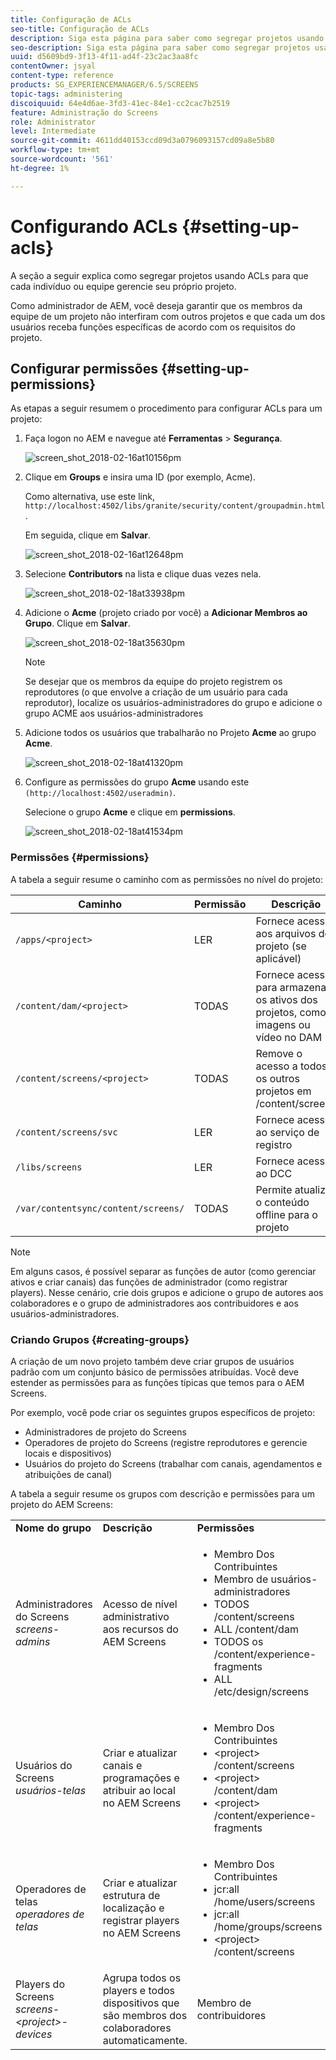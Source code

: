 ```yaml
---
title: Configuração de ACLs
seo-title: Configuração de ACLs
description: Siga esta página para saber como segregar projetos usando ACLs para que cada indivíduo ou equipe gerencie seu próprio projeto.
seo-description: Siga esta página para saber como segregar projetos usando ACLs para que cada indivíduo ou equipe gerencie seu próprio projeto.
uuid: d5609bd9-3f13-4f11-ad4f-23c2ac3aa8fc
contentOwner: jsyal
content-type: reference
products: SG_EXPERIENCEMANAGER/6.5/SCREENS
topic-tags: administering
discoiquuid: 64e4d6ae-3fd3-41ec-84e1-cc2cac7b2519
feature: Administração do Screens
role: Administrator
level: Intermediate
source-git-commit: 4611dd40153ccd09d3a0796093157cd09a8e5b80
workflow-type: tm+mt
source-wordcount: '561'
ht-degree: 1%

---
```



# Configurando ACLs {#setting-up-acls}

A seção a seguir explica como segregar projetos usando ACLs para que cada indivíduo ou equipe gerencie seu próprio projeto.

Como administrador de AEM, você deseja garantir que os membros da equipe de um projeto não interfiram com outros projetos e que cada um dos usuários receba funções específicas de acordo com os requisitos do projeto.

## Configurar permissões {#setting-up-permissions}

As etapas a seguir resumem o procedimento para configurar ACLs para um projeto:

1. Faça logon no AEM e navegue até **Ferramentas** > **Segurança**.

   ![screen_shot_2018-02-16at10156pm](assets/screen_shot_2018-02-16at10156pm.png)

1. Clique em **Groups** e insira uma ID (por exemplo, Acme).

   Como alternativa, use este link, `http://localhost:4502/libs/granite/security/content/groupadmin.html`.

   Em seguida, clique em **Salvar**.

   ![screen_shot_2018-02-16at12648pm](assets/screen_shot_2018-02-16at12648pm.png)

1. Selecione **Contributors** na lista e clique duas vezes nela.

   ![screen_shot_2018-02-18at33938pm](assets/screen_shot_2018-02-18at33938pm.png)

1. Adicione o **Acme** (projeto criado por você) a **Adicionar Membros ao Grupo**. Clique em **Salvar**.

   ![screen_shot_2018-02-18at35630pm](assets/screen_shot_2018-02-18at35630pm.png)

   >[!NOTE]
   >
   >Se desejar que os membros da equipe do projeto registrem os reprodutores (o que envolve a criação de um usuário para cada reprodutor), localize os usuários-administradores do grupo e adicione o grupo ACME aos usuários-administradores

1. Adicione todos os usuários que trabalharão no Projeto **Acme** ao grupo **Acme**.

   ![screen_shot_2018-02-18at41320pm](assets/screen_shot_2018-02-18at41320pm.png)

1. Configure as permissões do grupo **Acme** usando este `(http://localhost:4502/useradmin)`.

   Selecione o grupo **Acme** e clique em **permissions**.

   ![screen_shot_2018-02-18at41534pm](assets/screen_shot_2018-02-18at41534pm.png)

### Permissões {#permissions}

A tabela a seguir resume o caminho com as permissões no nível do projeto:

| **Caminho** | **Permissão** | **Descrição** |
|---|---|---|
| `/apps/<project>` | LER | Fornece acesso aos arquivos do projeto (se aplicável) |
| `/content/dam/<project>` | TODAS | Fornece acesso para armazenar os ativos dos projetos, como imagens ou vídeo no DAM |
| `/content/screens/<project>` | TODAS | Remove o acesso a todos os outros projetos em /content/screens |
| `/content/screens/svc` | LER | Fornece acesso ao serviço de registro |
| `/libs/screens` | LER | Fornece acesso ao DCC |
| `/var/contentsync/content/screens/` | TODAS | Permite atualizar o conteúdo offline para o projeto |

>[!NOTE]
>
>Em alguns casos, é possível separar as funções de autor (como gerenciar ativos e criar canais) das funções de administrador (como registrar players). Nesse cenário, crie dois grupos e adicione o grupo de autores aos colaboradores e o grupo de administradores aos contribuidores e aos usuários-administradores.

### Criando Grupos {#creating-groups}

A criação de um novo projeto também deve criar grupos de usuários padrão com um conjunto básico de permissões atribuídas. Você deve estender as permissões para as funções típicas que temos para o AEM Screens.

Por exemplo, você pode criar os seguintes grupos específicos de projeto:

* Administradores de projeto do Screens
* Operadores de projeto do Screens (registre reprodutores e gerencie locais e dispositivos)
* Usuários do projeto do Screens (trabalhar com canais, agendamentos e atribuições de canal)

A tabela a seguir resume os grupos com descrição e permissões para um projeto do AEM Screens:

<table>
 <tbody>
  <tr>
   <td><strong>Nome do grupo</strong></td>
   <td><strong>Descrição</strong></td>
   <td><strong>Permissões</strong></td>
  </tr>
  <tr>
   <td>Administradores do Screens<br /> <em>screens-admins</em></td>
   <td>Acesso de nível administrativo aos recursos do AEM Screens</td>
   <td>
    <ul>
     <li>Membro Dos Contribuintes</li>
     <li>Membro de usuários-administradores</li>
     <li>TODOS /content/screens</li>
     <li>ALL /content/dam</li>
     <li>TODOS os /content/experience-fragments</li>
     <li>ALL /etc/design/screens</li>
    </ul> </td>
  </tr>
  <tr>
   <td>Usuários do Screens<br /> <em>usuários-telas</em></td>
   <td>Criar e atualizar canais e programações e atribuir ao local no AEM Screens</td>
   <td>
    <ul>
     <li>Membro Dos Contribuintes</li>
     <li>&lt;project&gt; /content/screens</li>
     <li>&lt;project&gt; /content/dam</li>
     <li>&lt;project&gt; /content/experience-fragments</li>
    </ul> </td>
  </tr>
  <tr>
   <td>Operadores de telas<br /> <em>operadores de telas</em></td>
   <td>Criar e atualizar estrutura de localização e registrar players no AEM Screens</td>
   <td>
    <ul>
     <li>Membro Dos Contribuintes</li>
     <li>jcr:all /home/users/screens</li>
     <li>jcr:all /home/groups/screens</li>
     <li>&lt;project&gt; /content/screens</li>
    </ul> </td>
  </tr>
  <tr>
   <td>Players do Screens<br /> <em>screens-&lt;project&gt;-devices</em></td>
   <td>Agrupa todos os players e todos dispositivos que são membros dos colaboradores automaticamente.</td>
   <td><p> Membro de contribuidores</p> </td>
  </tr>
 </tbody>
</table>

